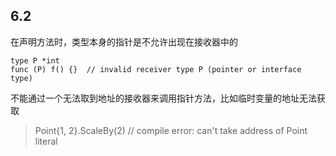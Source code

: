 ## 6.2

在声明方法时，类型本身的指针是不允许出现在接收器中的
```
type P *int
func (P) f() {}  // invalid receiver type P (pointer or interface type)
```

不能通过一个无法取到地址的接收器来调用指针方法，比如临时变量的地址无法获取
> Point{1, 2}.ScaleBy(2) // compile error: can't take address of Point literal



